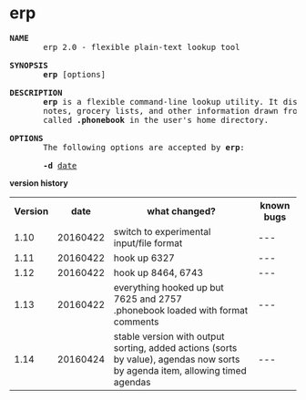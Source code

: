 # erp
<pre>
<b>NAME</b>
       erp 2.0 - flexible plain-text lookup tool

<b>SYNOPSIS</b>
       <b>erp</b> [options]

<b>DESCRIPTION</b>
       <b>erp</b> is a flexible command-line lookup utility. It displays events, 
       notes, grocery lists, and other information drawn from a plain-text file 
       called <b>.phonebook</b> in the user's home directory.

<b>OPTIONS</b>
       The following options are accepted by <b>erp</b>:

       <b>-d</b> <u>date</u>
</pre>

**version history**
<table>
   <tr>
      <th>Version</th>
      <th>date</th>
      <th>what changed?</th>
      <th>known bugs</th>
   </tr>
   <tr>
      <td>1.10</td>
      <td>20160422</td>
      <td>switch to experimental input/file format</td>
      <td>---</td>
   </tr>
   <tr>
      <td>1.11</td>
      <td>20160422</td>
      <td>hook up 6327</td>
      <td>---</td>
   </tr>
   <tr>
      <td>1.12</td>
      <td>20160422</td>
      <td>hook up 8464, 6743</td>
      <td>---</td>
   </tr>
      <tr>
      <td>1.13</td>
      <td>20160422</td>
      <td>everything hooked up but 7625 and 2757<br>.phonebook loaded with format comments</td>
      <td>---</td>
   </tr>
   <tr>
     <td>1.14</td>
     <td>20160424</td>
     <td>stable version with output sorting, added actions (sorts by value), agendas now sorts by agenda item,
          allowing timed agendas</td>
     <td>---</td>
   </tr>
</table>

